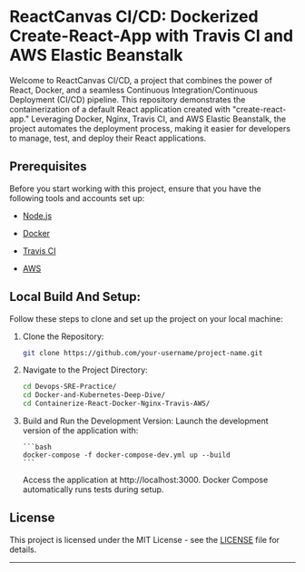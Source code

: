 # ReactCanvas CI/CD: Dockerized Create-React-App with Travis CI and AWS Elastic Beanstalk

Welcome to ReactCanvas CI/CD, a project that combines the power of React, Docker, and a seamless Continuous Integration/Continuous Deployment (CI/CD) pipeline. This repository demonstrates the containerization of a default React application created with "create-react-app." Leveraging Docker, Nginx, Travis CI, and AWS Elastic Beanstalk, the project automates the deployment process, making it easier for developers to manage, test, and deploy their React applications.

## Prerequisites

Before you start working with this project, ensure that you have the following tools and accounts set up:

- [Node.js](https://nodejs.org/)

- [Docker](https://www.docker.com/)

- [Travis CI](https://travis-ci.org/)

- [AWS](https://aws.amazon.com)

## Local Build And Setup:

Follow these steps to clone and set up the project on your local machine:

1.  Clone the Repository:

    ```bash
    git clone https://github.com/your-username/project-name.git
    ```

2.  Navigate to the Project Directory:

    ```bash
    cd Devops-SRE-Practice/
    cd Docker-and-Kubernetes-Deep-Dive/
    cd Containerize-React-Docker-Nginx-Travis-AWS/
    ```

3.  Build and Run the Development Version:
    Launch the development version of the application with:

        ```bash
        docker-compose -f docker-compose-dev.yml up --build
        ```

    Access the application at http://localhost:3000. Docker Compose automatically runs tests during setup.

## License

This project is licensed under the MIT License - see the [LICENSE](https://github.com/parasd086/Devops-SRE-Practice/blob/main/LICENSE) file for details.

---

